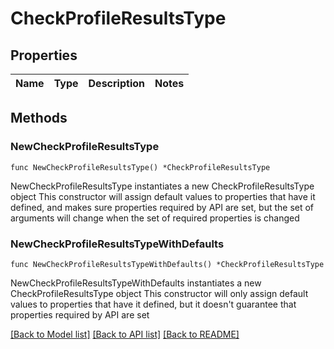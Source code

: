 # CheckProfileResultsType

## Properties

Name | Type | Description | Notes
------------ | ------------- | ------------- | -------------

## Methods

### NewCheckProfileResultsType

`func NewCheckProfileResultsType() *CheckProfileResultsType`

NewCheckProfileResultsType instantiates a new CheckProfileResultsType object
This constructor will assign default values to properties that have it defined,
and makes sure properties required by API are set, but the set of arguments
will change when the set of required properties is changed

### NewCheckProfileResultsTypeWithDefaults

`func NewCheckProfileResultsTypeWithDefaults() *CheckProfileResultsType`

NewCheckProfileResultsTypeWithDefaults instantiates a new CheckProfileResultsType object
This constructor will only assign default values to properties that have it defined,
but it doesn't guarantee that properties required by API are set


[[Back to Model list]](../README.md#documentation-for-models) [[Back to API list]](../README.md#documentation-for-api-endpoints) [[Back to README]](../README.md)


